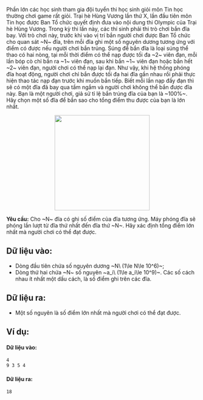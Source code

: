 Phần lớn các học sinh tham gia đội tuyển thi học sinh giỏi môn Tin học thường chơi game rất giỏi. Trại hè Hùng Vương lần thứ X, lần đầu tiên môn Tin học được Ban Tổ chức quyết định đưa vào nội dung thi Olympic của Trại hè Hùng Vương. Trong kỳ thi lần này, các thí sinh phải thi trò chơi bắn đĩa bay. Với trò chơi này, trước khi vào vị trí bắn người chơi được Ban Tổ chức cho quan sát ~N~ đĩa, trên mỗi đĩa ghi một số nguyên dương tương ứng với điểm có được nếu người chơi bắn trúng. Súng để bắn đĩa là loại súng thể thao có hai nòng, tại mỗi thời điểm có thể nạp được tối đa ~2~ viên đạn, mỗi lần bóp cò chỉ bắn ra ~1~ viên đạn, sau khi bắn ~1~ viên đạn hoặc bắn hết ~2~ viên đạn, người chơi có thể nạp lại đạn. Như vậy, khi hệ thống phóng đĩa hoạt động, người chơi chỉ bắn được tối đa hai đĩa gần nhau rồi phải thực hiện thao tác nạp đạn trước khi muốn bắn tiếp. Biết mỗi lần nạp đầy đạn thì sẽ có một đĩa đã bay qua tầm ngắm và người chơi không thể bắn được đĩa này.
Bạn là một người chơi, giả sử tỉ lệ bắn trúng đĩa của bạn là ~100\%~. Hãy chọn một số đĩa để bắn sao cho tổng điểm thu được của bạn là lớn nhất.
<center><img src="/images/problems/254/GAME.png" width="250px" /></center>

**Yêu cầu:** Cho ~N~ đĩa có ghi số điểm của đĩa tương ứng. Máy phóng đĩa sẽ phóng lần lượt từ đĩa thứ nhất đến đĩa thứ ~N~. Hãy xác định tổng điểm lớn nhất mà người chơi có thể đạt được.

## Dữ liệu vào:
- Dòng đầu tiên chứa số nguyên dương ~N\ (1\le N\le 10^6)~;
- Dòng thứ hai chứa ~N~ số nguyên ~a_i\ (1\le a_i\le 10^9)~. Các số cách nhau ít nhất một dấu cách, là số điểm ghi trên các đĩa.

## Dữ liệu ra:
- Một số nguyên là số điểm lớn nhất mà người chơi có thể đạt được.

## Ví dụ:
#### Dữ liệu vào:
```
4
9 3 5 4
```

#### Dữ liệu ra:
```
18
```